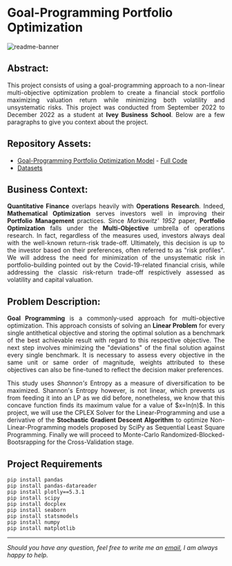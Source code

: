 # Goal-Programming Portfolio Optimization

![readme-banner](https://user-images.githubusercontent.com/108199052/206316952-7d84c2d8-4ae6-4a72-b046-b722119d17de.jpg)

## Abstract:

<p align="justify">This project consists of using a goal-programming approach to a non-linear multi-objective optimization problem to create a financial stock portfolio maximizing valuation return while minimizing both volatility and unsystematic risks. This project was conducted from September 2022 to December 2022 as a student at <b>Ivey Business School</b>. Below are a few paragraphs to give you context about the project.</p> 

## Repository Assets:

- [Goal-Programming Portfolio Optimization Model](model/) - [Full Code](model/goal-programming-portfolio-optimization.ipynb)
- [Datasets](data/)

## Business Context:

<p align="justify"> <b>Quantitative Finance</b> overlaps heavily with <b>Operations Research</b>. Indeed, <b>Mathematical Optimization</b> serves investors well in improving their <b>Portfolio Management</b> practices. Since <i>Markowitz' 1952</i> paper, <b>Portfolio Optimization</b> falls under the <b>Multi-Objective</b> umbrella of operations research. In fact, regardless of the measures used, investors always deal with the well-known return-risk trade-off. Ultimately, this decision is up to the investor based on their preferences, often referred to as "risk profiles". We will address the need for minimization of the unsystematic risk in portfolio-building pointed out by the Covid-19-related financial crisis, while addressing the classic risk-return trade-off respictively assessed as volatility and capital valuation.</p>

## Problem Description:

<p align="justify"> <b>Goal Programming</b> is a commonly-used approach for multi-objective optimization. This approach consists of solving an <b>Linear Problem</b> for every single antithetical objective and storing the optimal solution as a benchmark of the best achievable result with regard to this respective objective. The next step involves minimizing the "deviations" of the final solution against every single benchmark. It is necessary to assess every objective in the same unit or same order of magnitude, weights attributed to these objectives can also be fine-tuned to reflect the decision maker preferences.  </p>

<p align="justify"> This study uses <i>Shannon's</i> Entropy as a measure of diversification to be maximized. Shannon's Entropy however, is not linear, which prevents us from feeding it into an LP as we did before, nonetheless, we know that this concave function finds its maximum value for a value of $x=ln(n)$. In this project, we will use the CPLEX Solver for the Linear-Programming and use a derivative of the <b>Stochastic Gradient Descent Algorithm</b> to optimize Non-Linear-Programming models proposed by SciPy as Sequential Least Square Programming. Finally we will proceed to Monte-Carlo Randomized-Blocked-Bootsrapping for the Cross-Validation stage.</p>

## Project Requirements
```
pip install pandas
pip install pandas-datareader
pip install plotly==5.3.1
pip install scipy
pip install docplex
pip install seaborn
pip install statsmodels
pip install numpy
pip install matplotlib
```

***

<i>Should you have any question, feel free to write me an [email](mailto:mlepicier.msc2022@ivey.ca), I am always happy to help.</i>